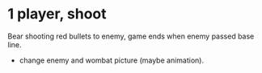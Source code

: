 # 1 player, shoot

Bear shooting red bullets to enemy, game ends when enemy passed base line.

- change enemy and wombat picture (maybe animation).
